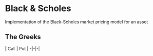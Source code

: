 # Black & Scholes
Implementation of the Black-Scholes market pricing model for an asset


## The Greeks
| Call | Put |
-|-|-|
